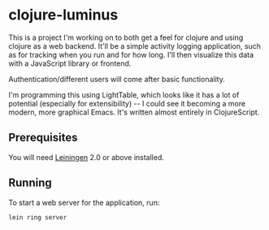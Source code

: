 # clojure-luminus

This is a project I'm working on to both get a feel for clojure and using clojure as a web backend.
It'll be a simple activity logging application, such as for tracking when you run and for how long.
I'll then visualize this data with a JavaScript library or frontend.

Authentication/different users will come after basic functionality.

I'm programming this using LightTable, which looks like it has a lot of potential (especially for extensibility) --
I could see it becoming a more modern, more graphical Emacs. It's written almost entirely in ClojureScript.

## Prerequisites

You will need [Leiningen][1] 2.0 or above installed.

[1]: https://github.com/technomancy/leiningen

## Running

To start a web server for the application, run:

    lein ring server
